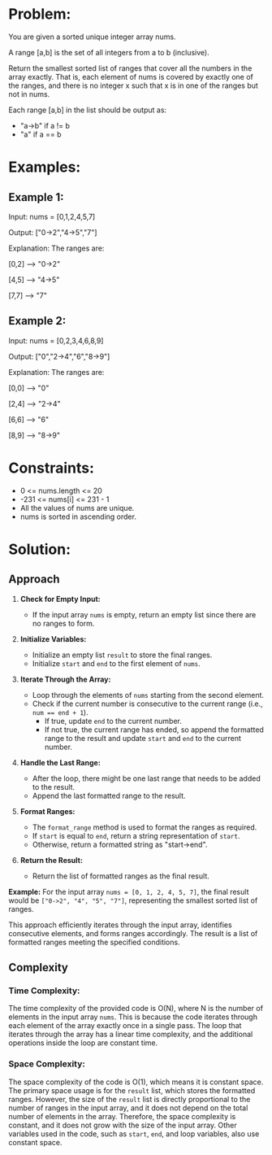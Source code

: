 # **Problem:**
You are given a sorted unique integer array nums.

A range [a,b] is the set of all integers from a to b (inclusive).

Return the smallest sorted list of ranges that cover all the numbers in the array exactly. That is, each element of nums is covered by exactly one of the ranges, and there is no integer x such that x is in one of the ranges but not in nums.

Each range [a,b] in the list should be output as:

- "a->b" if a != b
- "a" if a == b

# **Examples:**
## Example 1:

Input: nums = [0,1,2,4,5,7]

Output: ["0->2","4->5","7"]

Explanation: The ranges are:

[0,2] --> "0->2"

[4,5] --> "4->5"

[7,7] --> "7"

## Example 2:

Input: nums = [0,2,3,4,6,8,9]

Output: ["0","2->4","6","8->9"]

Explanation: The ranges are:

[0,0] --> "0"

[2,4] --> "2->4"

[6,6] --> "6"

[8,9] --> "8->9"
 

# **Constraints:**

- 0 <= nums.length <= 20
- -231 <= nums[i] <= 231 - 1
- All the values of nums are unique.
- nums is sorted in ascending order.

# **Solution:**

## Approach

1. **Check for Empty Input:**
   - If the input array `nums` is empty, return an empty list since there are no ranges to form.

2. **Initialize Variables:**
   - Initialize an empty list `result` to store the final ranges.
   - Initialize `start` and `end` to the first element of `nums`.

3. **Iterate Through the Array:**
   - Loop through the elements of `nums` starting from the second element.
   - Check if the current number is consecutive to the current range (i.e., `num == end + 1`).
     - If true, update `end` to the current number.
     - If not true, the current range has ended, so append the formatted range to the result and update `start` and `end` to the current number.

4. **Handle the Last Range:**
   - After the loop, there might be one last range that needs to be added to the result.
   - Append the last formatted range to the result.

5. **Format Ranges:**
   - The `format_range` method is used to format the ranges as required.
   - If `start` is equal to `end`, return a string representation of `start`.
   - Otherwise, return a formatted string as "start->end".

6. **Return the Result:**
   - Return the list of formatted ranges as the final result.

**Example:**
For the input array `nums = [0, 1, 2, 4, 5, 7]`, the final result would be `["0->2", "4", "5", "7"]`, representing the smallest sorted list of ranges.

This approach efficiently iterates through the input array, identifies consecutive elements, and forms ranges accordingly. The result is a list of formatted ranges meeting the specified conditions.

## Complexity
### Time Complexity:
The time complexity of the provided code is O(N), where N is the number of elements in the input array `nums`. This is because the code iterates through each element of the array exactly once in a single pass. The loop that iterates through the array has a linear time complexity, and the additional operations inside the loop are constant time.

### Space Complexity:
The space complexity of the code is O(1), which means it is constant space. The primary space usage is for the `result` list, which stores the formatted ranges. However, the size of the `result` list is directly proportional to the number of ranges in the input array, and it does not depend on the total number of elements in the array. Therefore, the space complexity is constant, and it does not grow with the size of the input array. Other variables used in the code, such as `start`, `end`, and loop variables, also use constant space.
